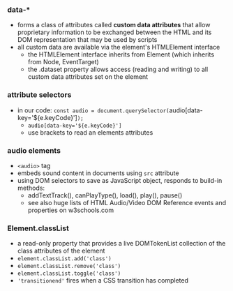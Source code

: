 ### data-*
* forms a class of attributes called **custom data attributes** that allow proprietary information to be exchanged between the HTML and its DOM representation that may be used by scripts
* all custom data are available via the element's HTMLElement interface
  * the HTMLElement interface inherits from Element (which inherits from Node, EventTarget)
  * the .dataset property allows access (reading and writing) to all custom data attributes set on the element

### attribute selectors
* in our code: `const audio = document.querySelector(`audio[data-key='${e.keyCode}']`);`
  * `audio[data-key='${e.keyCode}']`
  * use brackets to read an elements attributes

### audio elements
* `<audio>` tag
* embeds sound content in documents using `src` attribute
* using DOM selectors to save as JavaScript object, responds to build-in methods:
  * addTextTrack(), canPlayType(), load(), play(), pause()
  * see also huge lists of HTML Audio/Video DOM Reference events and properties on w3schools.com


### Element.classList
* a read-only property that provides a live DOMTokenList collection of the class attributes of the element
* `element.classList.add('class')`
* `element.classList.remove('class')`
* `element.classList.toggle('class')`
* `'transitionend'` fires when a CSS transition has completed
